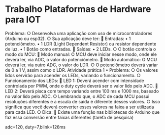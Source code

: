 # Trabalho Plataformas de Hardware para IOT
Problema:
○ Desenvolva uma aplicação com uso de microcontroladores
(Arduino ou esp32).
○ Sua aplicação deve ter:
 Entradas:
• 1 potenciômetro.
• 1 LDR (Light Dependent Resistor) ou resistor dependente de luz.
• 1 Botão como entradas.
 Saídas:
• 2 LEDs.
○ O botão controla o modo do MCU:
 Modo manual: O MCU deve iniciar nesse modo, onde ele deverá ler,
via ADC, o valor do potenciômetro.
 Modo automático: O MCU deverá ler, via outro ADC, o valor do LDR.
○ O potenciômetro deverá variar de 0 a 1 V, assim como o LDR.
Atividade prática 1
• Problema:
○ Os valores lidos servirão para acender os LEDs, variando o
funcionamento.
○ Funcionamento dos LEDs:
 LED 1: Deverá acender com intensidade controlada por PWM, onde o
duty cycle deverá ser o valor lido pelo ADC.
 LED 2: Deverá pisca com tempo variando entre 100 ms e 1000 ms,
baseado no valor lido pelo ADC.
○ Lembrando que, o ADC de cada MCU possui resoluções
diferentes e a escala de saída é diferente desses valores.
○ Isso significa que você deverá converter esses valores na faixa a
ser utilizada para cada LED.
○ Dica:
 Existe uma função nas bibliotecas do Arduino que faz essa
conversão entre faixas diferentes (tarefa de pesquisa)

adc=120, duty=7,blink=126ms

